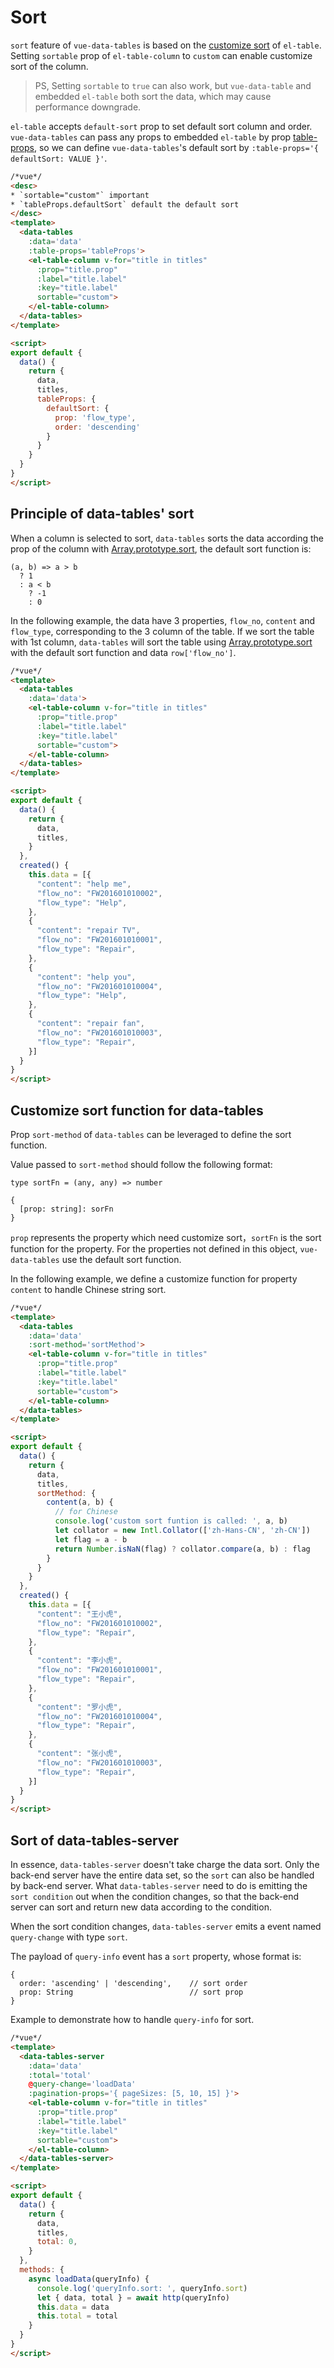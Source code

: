 # Sort

`sort` feature of `vue-data-tables` is based on the [customize sort](http://element.eleme.io/#/en-US/component/table#sorting) of `el-table`. Setting `sortable` prop of `el-table-column` to `custom` can enable customize sort of the column.

> PS, Setting `sortable` to `true` can also work, but `vue-data-table` and embedded `el-table` both sort the data, which may cause performance downgrade.

`el-table` accepts `default-sort` prop to set default sort column and order. `vue-data-tables` can pass any props to embedded `el-table` by prop [table-props](en-us/basic.md?id=pass-props-to-the-embedded-el-table), so we can define `vue-data-tables`'s default sort by `:table-props='{ defaultSort: VALUE }'`.

```html
/*vue*/
<desc>
* `sortable="custom"` important
* `tableProps.defaultSort` default the default sort
</desc>
<template>
  <data-tables
    :data='data'
    :table-props='tableProps'>
    <el-table-column v-for="title in titles"
      :prop="title.prop"
      :label="title.label"
      :key="title.label"
      sortable="custom">
    </el-table-column>
  </data-tables>
</template>

<script>
export default {
  data() {
    return {
      data,
      titles,
      tableProps: {
        defaultSort: {
          prop: 'flow_type',
          order: 'descending'
        }
      }
    }
  }
}
</script>
```

## Principle of data-tables' sort
When a column is selected to sort, `data-tables` sorts the data according the prop of the column with [Array.prototype.sort](https://developer.mozilla.org/en-US/docs/Web/JavaScript/Reference/Global_Objects/Array/sort), the default sort function is:

```
(a, b) => a > b
  ? 1
  : a < b
    ? -1
    : 0
```

In the following example, the data have 3 properties, `flow_no`, `content` and `flow_type`, corresponding to the 3 column of the table. If we sort the table with 1st column, `data-tables` will sort the table using [Array.prototype.sort](https://developer.mozilla.org/en-US/docs/Web/JavaScript/Reference/Global_Objects/Array/sort) with the default sort function and data `row['flow_no']`.

```html
/*vue*/
<template>
  <data-tables
    :data='data'>
    <el-table-column v-for="title in titles"
      :prop="title.prop"
      :label="title.label"
      :key="title.label"
      sortable="custom">
    </el-table-column>
  </data-tables>
</template>

<script>
export default {
  data() {
    return {
      data,
      titles,
    }
  },
  created() {
    this.data = [{
      "content": "help me",
      "flow_no": "FW201601010002",
      "flow_type": "Help",
    },
    {
      "content": "repair TV",
      "flow_no": "FW201601010001",
      "flow_type": "Repair",
    },
    {
      "content": "help you",
      "flow_no": "FW201601010004",
      "flow_type": "Help",
    },
    {
      "content": "repair fan",
      "flow_no": "FW201601010003",
      "flow_type": "Repair",
    }]
  }
}
</script>
```

## Customize sort function for data-tables
Prop `sort-method` of `data-tables` can be leveraged to define the sort function.

Value passed to `sort-method` should follow the following format:

```
type sortFn = (any, any) => number

{
  [prop: string]: sorFn
}
```

`prop` represents the property which need customize sort，`sortFn` is the sort function for the property. For the properties not defined in this object, `vue-data-tables` use the default sort function.

In the following example, we define a customize function for property `content` to handle Chinese string sort.

```html
/*vue*/
<template>
  <data-tables
    :data='data'
    :sort-method='sortMethod'>
    <el-table-column v-for="title in titles"
      :prop="title.prop"
      :label="title.label"
      :key="title.label"
      sortable="custom">
    </el-table-column>
  </data-tables>
</template>

<script>
export default {
  data() {
    return {
      data,
      titles,
      sortMethod: {
        content(a, b) {
          // for Chinese
          console.log('custom sort funtion is called: ', a, b)
          let collator = new Intl.Collator(['zh-Hans-CN', 'zh-CN'])
          let flag = a - b
          return Number.isNaN(flag) ? collator.compare(a, b) : flag
        }
      }
    }
  },
  created() {
    this.data = [{
      "content": "王小虎",
      "flow_no": "FW201601010002",
      "flow_type": "Repair",
    },
    {
      "content": "李小虎",
      "flow_no": "FW201601010001",
      "flow_type": "Repair",
    },
    {
      "content": "罗小虎",
      "flow_no": "FW201601010004",
      "flow_type": "Repair",
    },
    {
      "content": "张小虎",
      "flow_no": "FW201601010003",
      "flow_type": "Repair",
    }]
  }
}
</script>
```

## Sort of data-tables-server

In essence, `data-tables-server` doesn't take charge the data sort. Only the back-end server have the entire data set, so the `sort` can also be handled by back-end server. What `data-tables-server` need to do is emitting the `sort condition` out when the condition changes, so that the back-end server can sort and return new data according to the condition.

When the sort condition changes, `data-tables-server` emits a event named `query-change` with type `sort`.

The payload of `query-info` event has a `sort` property, whose format is:

```
{
  order: 'ascending' | 'descending',    // sort order
  prop: String                          // sort prop
}
```

Example to demonstrate how to handle `query-info` for sort.

```html
/*vue*/
<template>
  <data-tables-server
    :data='data'
    :total='total'
    @query-change='loadData'
    :pagination-props='{ pageSizes: [5, 10, 15] }'>
    <el-table-column v-for="title in titles"
      :prop="title.prop"
      :label="title.label"
      :key="title.label"
      sortable="custom">
    </el-table-column>
  </data-tables-server>
</template>

<script>
export default {
  data() {
    return {
      data,
      titles,
      total: 0,
    }
  },
  methods: {
    async loadData(queryInfo) {
      console.log('queryInfo.sort: ', queryInfo.sort)
      let { data, total } = await http(queryInfo)
      this.data = data
      this.total = total
    }
  }
}
</script>
```
